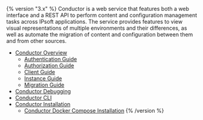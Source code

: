 {% version "3.x" %}
Conductor is a web service that features both a web interface and a REST API to perform content and configuration management tasks across IPsoft applications. The service provides features to view visual representations of multiple environments and their differences, as well as automate the migration of content and configuration between them and from other sources.
-   [Conductor Overview](Conductor%20Overview)
    -   [Authentication Guide](Authentication%20Guide)
    -   [Authorization Guide](Authorization%20Guide)
    -   [Client Guide](Client%20Guide)
    -   [Instance Guide](Instance%20Guide)
    -   [Migration Guide](Migration%20Guide)
-   [Conductor Debugging](Conductor%20Debugging)
-   [Conductor CLI](Conductor%20CLI)
-   [Conductor Installation](Conductor%20Installation)
    -   [Conductor Docker Compose Installation](Conductor%20Docker%20Compose%20Installation)
{% /version %}
